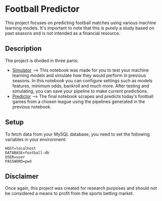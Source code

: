 # Football Predictor
This project focuses on predicting football matches using various machine learning models. It's important to note that this is purely a study based on past seasons and is not intended as a financial resource.

## Description
The project is divided in three parts:
- [Simulator](https://github.com/caiomelo22/football-predictor/blob/master/src/simulator.ipynb) --> This notebook was made for you to test your machine learning models and simulate how they would perform in previous seasons. In this notebook you can configure settings such as models features, minimum odds, bankroll and much more. After testing and simulating, you can save your pipeline to make current predictions.
- [Predictor](https://github.com/caiomelo22/football-predictor/blob/master/src/predictor.ipynb) --> The final notebook scrapes and predicts today's football games from a chosen league using the pipelines generated in the previous notebook.

## Setup
To fetch data from your MySQL database, you need to set the following variables in your environment:
```
HOST=localhost
DATABASE=football-db
USER=user
PASSWORD=pwd
```

## Disclaimer
Once again, this project was created for research purposes and should not be considered a means to profit from the sports betting market.

